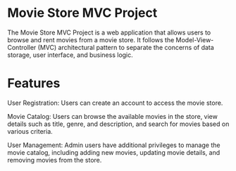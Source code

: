 # Movie Store MVC Project
The Movie Store MVC Project is a web application that allows users to browse and rent movies from a movie store. It follows the Model-View-Controller (MVC) architectural pattern to separate the concerns of data storage, user interface, and business logic.

# Features
User Registration: Users can create an account to access the movie store.

Movie Catalog: Users can browse the available movies in the store, view details such as title, genre, and description, and search for movies based on various criteria.

User Management: Admin users have additional privileges to manage the movie catalog, including adding new movies, updating movie details, and removing movies from the store.
